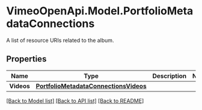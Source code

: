 # VimeoOpenApi.Model.PortfolioMetadataConnections
A list of resource URIs related to the album.
## Properties

Name | Type | Description | Notes
------------ | ------------- | ------------- | -------------
**Videos** | [**PortfolioMetadataConnectionsVideos**](PortfolioMetadataConnectionsVideos.md) |  | 

[[Back to Model list]](../README.md#documentation-for-models) [[Back to API list]](../README.md#documentation-for-api-endpoints) [[Back to README]](../README.md)

